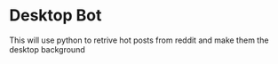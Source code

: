 # Desktop Bot

This will use python to retrive hot posts from reddit and make them the desktop background
